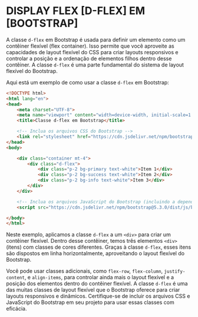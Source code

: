 # DISPLAY FLEX [D-FLEX] EM [BOOTSTRAP] 
A classe `d-flex` em Bootstrap é usada para definir um elemento como um contêiner flexível (flex container). Isso permite que você aproveite as capacidades de layout flexível do CSS para criar layouts responsivos e controlar a posição e a ordenação de elementos filhos dentro desse contêiner. A classe `d-flex` é uma parte fundamental do sistema de layout flexível do Bootstrap.

Aqui está um exemplo de como usar a classe `d-flex` em Bootstrap:

```html
<!DOCTYPE html>
<html lang="en">
<head>
    <meta charset="UTF-8">
    <meta name="viewport" content="width=device-width, initial-scale=1.0">
    <title>Classe d-flex em Bootstrap</title>

    <!-- Inclua os arquivos CSS do Bootstrap -->
    <link rel="stylesheet" href="https://cdn.jsdelivr.net/npm/bootstrap@5.3.0/dist/css/bootstrap.min.css">
</head>
<body>

    <div class="container mt-4">
        <div class="d-flex">
            <div class="p-2 bg-primary text-white">Item 1</div>
            <div class="p-2 bg-success text-white">Item 2</div>
            <div class="p-2 bg-info text-white">Item 3</div>
        </div>
    </div>

    <!-- Inclua os arquivos JavaScript do Bootstrap (incluindo a dependência do Popper.js) -->
    <script src="https://cdn.jsdelivr.net/npm/bootstrap@5.3.0/dist/js/bootstrap.min.js"></script>

</body>
</html>
```

Neste exemplo, aplicamos a classe `d-flex` a um `<div>` para criar um contêiner flexível. Dentro desse contêiner, temos três elementos `<div>` (itens) com classes de cores diferentes. Graças à classe `d-flex`, esses itens são dispostos em linha horizontalmente, aproveitando o layout flexível do Bootstrap.

Você pode usar classes adicionais, como `flex-row`, `flex-column`, `justify-content`, e `align-items`, para controlar ainda mais o layout flexível e a posição dos elementos dentro do contêiner flexível. A classe `d-flex` é uma das muitas classes de layout flexível que o Bootstrap oferece para criar layouts responsivos e dinâmicos. Certifique-se de incluir os arquivos CSS e JavaScript do Bootstrap em seu projeto para usar essas classes com eficácia.
